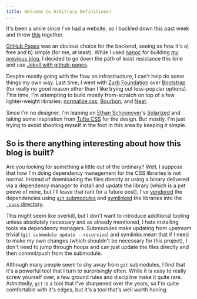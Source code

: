 ```yaml
---
title: Welcome to Arbitrary Definitions!
...
```


It's been a while since I've had a website, so I buckled down this past week
and threw [this][kejadlen.github.io] together.

[GitHub Pages] was an obvious choice for the backend, seeing as how it's a)
free and b) simple (for me, at least). While I used [nanoc] for building [my
previous blog][kejadlen.net], I decided to go down the path of least resistance
this time and use [Jekyll with github-pages].

Despite mostly going with the flow on infrastructure, I can't help do some
things my own way. Last time, I went with [Zurb Foundation] over [Bootstrap]
(for really no good reason other than I like trying out less-popular options).
This time, I'm attempting to build mostly from-scratch on top of a few
lighter-weight libraries: [normalize.css], [Bourbon], and [Neat].

Since I'm no designer, I'm leaning on [Ethan Schoonover]'s [Solarized] and
taking some inspiration from [Tufte CSS] for the design. But mostly, I'm just
trying to avoid shooting myself in the foot in this area by keeping it simple.

## So is there anything interesting about how this blog is built?

Are you looking for something a little out of the ordinary? Well, I suppose
that how I'm doing dependency management for the CSS libraries is not normal.
Instead of downloading the files directly or using a binary delivered via
a dependency manager to install and update the library (which is a pet peeve of
mine, but I'll leave that rant for a future post), I've [vendored][vendor] the
dependencies using [`git` submodules][git-submodule] and [symlinked][symlink]
the libraries into the [`_sass` directory][sass].

This might seem like overkill, but I don't want to introduce additional tooling
unless absolutely necessary and as already mentioned, I hate installing tools
via dependency managers. Submodules make updating from upstream trivial (`git
submodule update --recursive`) and symlinks mean that if I need to make my own
changes (which shouldn't be necessary for this project), I don't need to jump
through hoops and can just update the files directly and then commit/push from
the submodule.

Although many people seem to shy away from `git` submodules, I find that it's
a powerful tool that I turn to surprisingly often. While it is easy to really
screw yourself over, a few ground rules and discipline make it quite rare.
Admittedly, `git` is a tool that I've sharpened over the years, so I'm quite
comfortable with it's edges, but it's a tool that's well worth honing.

[kejadlen.github.io]: https://github.com/kejadlen/kejadlen.github.io
[GitHub Pages]: https://pages.github.com/
[nanoc]: http://nanoc.ws/
[kejadlen.net]: https://github.com/kejadlen/kejadlen.net
[Jekyll with github-pages]: https://jekyllrb.com/docs/github-pages/
[Zurb Foundation]: http://foundation.zurb.com/
[Bootstrap]: http://getbootstrap.com/
[normalize.css]: https://necolas.github.io/normalize.css/
[Bourbon]: http://bourbon.io/
[Neat]: http://neat.bourbon.io/
[Ethan Schoonover]: http://ethanschoonover.com/
[Solarized]: http://ethanschoonover.com/solarized
[Tufte CSS]: https://edwardtufte.github.io/tufte-css/
[vendor]: https://github.com/kejadlen/kejadlen.github.io/tree/master/vendor
[git-submodule]: https://git-scm.com/docs/git-submodule
[symlink]: https://en.wikipedia.org/wiki/Symbolic_link#POSIX_and_Unix-like_operating_systems
[sass]: https://github.com/kejadlen/kejadlen.github.io/tree/master/_sass
